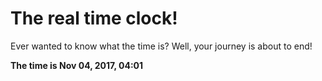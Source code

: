 # The real time clock!

Ever wanted to know what the time is? Well, your journey is about to end!

**The time is Nov 04, 2017, 04:01**